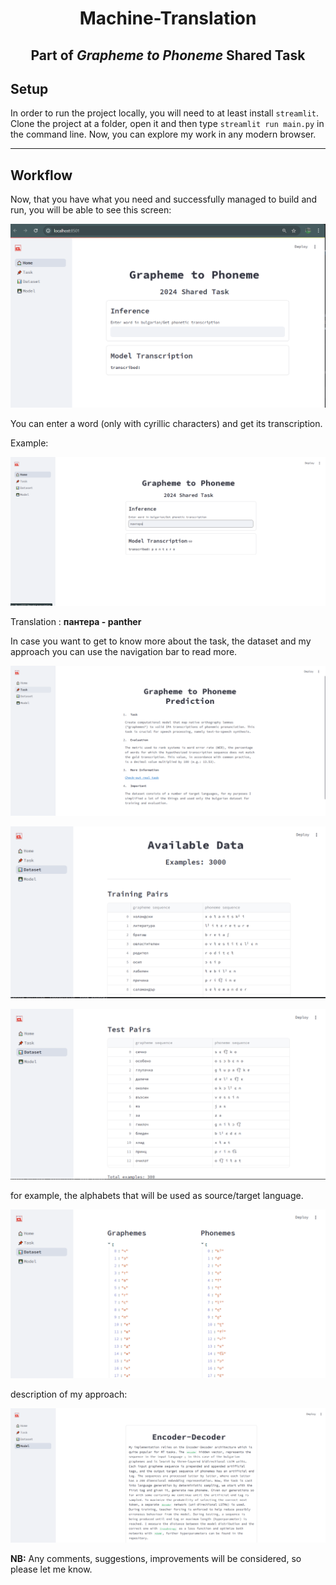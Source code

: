 <h1 align="center">Machine-Translation </h1>

<h2 align="center">Part of <i>Grapheme to Phoneme</i> Shared Task </h2>

 
## Setup
In order to run the project locally, you will need to at least install `streamlit`. Clone the project at a folder, open it 
and then type `streamlit run main.py` in the command line. Now, you can explore my work in any modern browser.

---

## Workflow

Now, that you have what you need and successfully managed to build and run, you will be able to see this screen:

![images/home.png](images/home.png)

You can enter a word (only with cyrillic characters) and get its transcription.

Example: 

![images/home2.png](images/home2.png)

Translation : **пантера - panther**


In case you want to get to know more about the task, the dataset and my approach you can use
the navigation bar to read more.

![images/task.png](images/task.png)


![images/task.png](images/dataset1.png)


![images/task.png](images/dataset2.png)

for example, the alphabets that will be used as source/target language.


![images/task.png](images/dataset3.png)

description of my approach:

![images/task.png](images/model.png)

**NB:** Any comments, suggestions, improvements will be considered, so please let me know. 